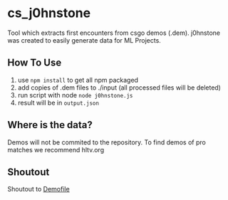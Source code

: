 # cs_j0hnstone

Tool which extracts first encounters from csgo demos (.dem).
j0hnstone was created to easily generate data for ML Projects.

## How To Use

1. use `npm install` to get all npm packaged
2. add copies of .dem files to ./input (all processed files will be deleted)
3. run script with node `node j0hnstone.js`
4. result will be in `output.json`

## Where is the data?
Demos will not be commited to the repository.
To find demos of pro matches we recommend hltv.org

## Shoutout
Shoutout to [Demofile](https://github.com/saul/demofile)




